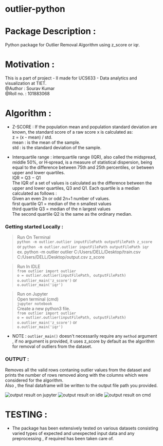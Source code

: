 # outlier-python

# Package Description :
Python package for Outlier Removal Algorithm using z_score or iqr.   
# Motivation :   
This is a part of project - II made for UCS633 - Data analytics and visualization at TIET.     
@Author : Sourav Kumar    
@Roll no. : 101883068    
# Algorithm :       
* Z-SCORE : If the population mean and population standard deviation are known, the standard score of a raw score x is calculated as:     
z = (x - mean) / std.          
mean : is the mean of the sample.     
std : is the standard deviation of the sample.    

* Interquartile range : interquartile range (IQR), also called the midspread, middle 50%, or H‑spread, is a measure of statistical dispersion, being equal to the difference between 75th and 25th percentiles, or between upper and lower quartiles.     
IQR = Q3 −  Q1       
The IQR of a set of values is calculated as the difference between the upper and lower quartiles, Q3 and Q1. Each quartile is a median calculated as follows :     
Given an even 2n or odd 2n+1 number of values.      
first quartile Q1 = median of the n smallest values          
third quartile Q3 = median of the n largest values       
The second quartile Q2 is the same as the ordinary median.        

### Getting started Locally :  
> Run On Terminal       
```python -m outlier.outlier inputFilePath outputFilePath z_score```     
or
```python -m outlier.outlier inputFilePath outputFilePath iqr```       
ex. python -m outlier outlier C:/Users/DELL/Desktop/train.csv C:/Users/DELL/Desktop/output.csv z_score     

> Run In IDLE   
```from outlier import outlier```   
```o = outlier.outlier(inputFilePath, outputFilePath)```     
```o.outlier_main('z_score')```
or    
```o.outlier_main('iqr')```     

> Run on Jupyter   
Open terminal (cmd)   
```jupyter notebook```   
Create a new python3 file.     
```from outlier import outlier```   
```o = outlier.outlier(inputFilePath, outputFilePath)```
```o.outlier_main('z_score')```
or    
```o.outlier_main('iqr')```       

* NOTE : ```outlier_main()``` doesn't necessarily require any ```method``` argument , if no argument is provided, it uses z_score by default as the algorithm for removal of outliers from the dataset.    

### OUTPUT :
Removes all the valid rows contaning outlier values from the dataset and prints the number of rows removed along with the columns which were considered for the algorithm.    
Also , the final dataframe will be written to the output file path you provided.
 
![output result on jupyter](/test_images/t.JPG)
![output result on idle](/test_images/t1.JPG)
![output result on cmd](/test_images/t2.JPG) 

# TESTING : 
* The package has been extensively tested on various datasets consisting varied types of expected and unexpected input data and any preprocessing , if required has been taken care of.


